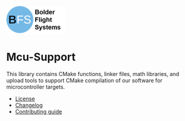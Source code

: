 ![Bolder Flight Systems Logo](img/logo-words_75.png)

# Mcu-Support
This library contains CMake functions, linker files, math libraries, and upload tools to support CMake compilation of our software for microcontroller targets.
   * [License](LICENSE.md)
   * [Changelog](CHANGELOG.md)
   * [Contributing guide](CONTRIBUTING.md)
